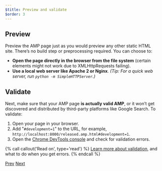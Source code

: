 ```yaml
---
$title: Preview and validate
$order: 3
---
```


## Preview 

Preview the AMP page just as you would preview any other static HTML site. There’s no build step or preprocessing required. You can choose to:

  - **Open the page directly in the browser from the file system** (certain elements might not work due to XMLHttpRequests failing).
  - **Use a local web server like Apache 2 or Nginx**.
    *(Tip: For a quick web server, run `python -m SimpleHTTPServer`.)*

## Validate 

Next, make sure that your AMP page **is actually valid AMP**, or it won’t get discovered and distributed by third-party platforms like Google Search. To validate:

  1. Open your page in your browser.
  1. Add "`#development=1`" to the URL, for example, `http://localhost:8000/released.amp.html#development=1`.
  1. Open the [Chrome DevTools console](https://developers.google.com/web/tools/chrome-devtools/debug/console/) and check for validation errors.

{% call callout('Read on', type='read') %}
[Learn more about validation](/docs/guides/validate.html), and what to do when you get errors.
{% endcall %}

<div class="prev-next-buttons">
  <a class="button prev-button" href="/docs/tutorials/create/presentation_layout.html"><span class="arrow-prev">Prev</span></a>
  <a class="button next-button" href="/docs/tutorials/create/prepare_for_discovery.html"><span class="arrow-next">Next</span></a>
</div>
